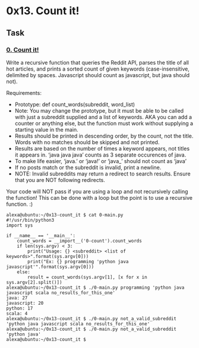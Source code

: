 # 0x13. Count it!

## Task
### [0. Count it! ](./0-count.py)
Write a recursive function that queries the Reddit API, parses the title of all hot articles, and prints a sorted count of given keywords (case-insensitive, delimited by spaces. Javascript should count as javascript, but java should not).

Requirements:

  -  Prototype: def count_words(subreddit, word_list)
  -  Note: You may change the prototype, but it must be able to be called with just a subreddit supplied and a list of keywords. AKA you can add a counter or anything else, but the function must work without supplying a starting value in the main.
  -  Results should be printed in descending order, by the count, not the title. Words with no matches should be skipped and not printed.
  -  Results are based on the number of times a keyword appears, not titles it appears in. ‘java java java’ counts as 3 separate occurences of java.
  -  To make life easier, ‘java.’ or ‘java!’ or ‘java_’ should not count as ‘java’
  -  If no posts match or the subreddit is invalid, print a newline.
  -  NOTE: Invalid subreddits may return a redirect to search results. Ensure that you are NOT following redirects.

Your code will NOT pass if you are using a loop and not recursively calling the function! This can be done with a loop but the point is to use a recursive function. :)
```
alexa@ubuntu:~/0x13-count_it $ cat 0-main.py 
#!/usr/bin/python3
import sys

if __name__ == '__main__':
    count_words = __import__('0-count').count_words
    if len(sys.argv) < 3:
        print("Usage: {} <subreddit> <list of keywords>".format(sys.argv[0]))
        print("Ex: {} programming 'python java javascript'".format(sys.argv[0]))
    else:
        result = count_words(sys.argv[1], [x for x in sys.argv[2].split()])
alexa@ubuntu:~/0x13-count_it $ ./0-main.py programming 'python java javascript scala no_results_for_this_one'
java: 27
javascript: 20
python: 17
scala: 4
alexa@ubuntu:~/0x13-count_it $ ./0-main.py not_a_valid_subreddit 'python java javascript scala no_results_for_this_one'
alexa@ubuntu:~/0x13-count_it $ ./0-main.py not_a_valid_subreddit 'python java'
alexa@ubuntu:~/0x13-count_it $ 
```